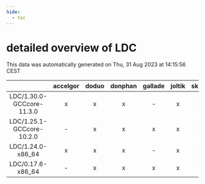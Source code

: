 ```yaml
---
hide:
  - toc
---
```


detailed overview of LDC
========================


This data was automatically generated on Thu, 31 Aug 2023 at 14:15:56 CEST  

| |accelgor|doduo|donphan|gallade|joltik|skitty|swalot|victini|
| :---: | :---: | :---: | :---: | :---: | :---: | :---: | :---: | :---: |
|LDC/1.30.0-GCCcore-11.3.0|x|x|x|-|x|x|x|x|
|LDC/1.25.1-GCCcore-10.2.0|-|x|x|x|x|x|x|x|
|LDC/1.24.0-x86_64|x|x|x|-|x|x|x|x|
|LDC/0.17.6-x86_64|-|x|x|x|x|x|x|x|
